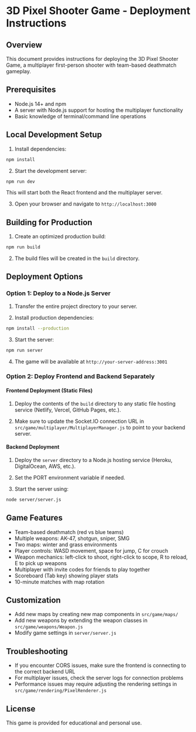 # 3D Pixel Shooter Game - Deployment Instructions

## Overview
This document provides instructions for deploying the 3D Pixel Shooter Game, a multiplayer first-person shooter with team-based deathmatch gameplay.

## Prerequisites
- Node.js 14+ and npm
- A server with Node.js support for hosting the multiplayer functionality
- Basic knowledge of terminal/command line operations

## Local Development Setup

1. Install dependencies:
```bash
npm install
```

2. Start the development server:
```bash
npm run dev
```
This will start both the React frontend and the multiplayer server.

3. Open your browser and navigate to `http://localhost:3000`

## Building for Production

1. Create an optimized production build:
```bash
npm run build
```

2. The build files will be created in the `build` directory.

## Deployment Options

### Option 1: Deploy to a Node.js Server

1. Transfer the entire project directory to your server.

2. Install production dependencies:
```bash
npm install --production
```

3. Start the server:
```bash
npm run server
```

4. The game will be available at `http://your-server-address:3001`

### Option 2: Deploy Frontend and Backend Separately

#### Frontend Deployment (Static Files)
1. Deploy the contents of the `build` directory to any static file hosting service (Netlify, Vercel, GitHub Pages, etc.).

2. Make sure to update the Socket.IO connection URL in `src/game/multiplayer/MultiplayerManager.js` to point to your backend server.

#### Backend Deployment
1. Deploy the `server` directory to a Node.js hosting service (Heroku, DigitalOcean, AWS, etc.).

2. Set the PORT environment variable if needed.

3. Start the server using:
```bash
node server/server.js
```

## Game Features

- Team-based deathmatch (red vs blue teams)
- Multiple weapons: AK-47, shotgun, sniper, SMG
- Two maps: winter and grass environments
- Player controls: WASD movement, space for jump, C for crouch
- Weapon mechanics: left-click to shoot, right-click to scope, R to reload, E to pick up weapons
- Multiplayer with invite codes for friends to play together
- Scoreboard (Tab key) showing player stats
- 10-minute matches with map rotation

## Customization

- Add new maps by creating new map components in `src/game/maps/`
- Add new weapons by extending the weapon classes in `src/game/weapons/Weapon.js`
- Modify game settings in `server/server.js`

## Troubleshooting

- If you encounter CORS issues, make sure the frontend is connecting to the correct backend URL
- For multiplayer issues, check the server logs for connection problems
- Performance issues may require adjusting the rendering settings in `src/game/rendering/PixelRenderer.js`

## License
This game is provided for educational and personal use.
